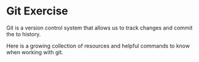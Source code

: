 # Git Exercise

Git is a version control system that allows us to track changes and commit the to history.

Here is a growing collection of resources and helpful commands to know when working with git.